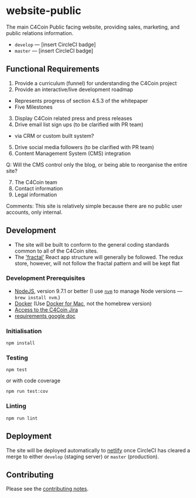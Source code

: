 # website-public

The main C4Coin Public facing website, providing sales, marketing, and public relations information.

* `develop` — [insert CircleCI badge]
* `master` — [insert CircleCI badge]

## Functional Requirements

1. Provide a curriculum (funnel) for understanding the C4Coin project
2. Provide an interactive/live development roadmap

  - Represents progress of section 4.5.3 of the whitepaper
  - Five Milestones

3. Display C4Coin related press and press releases
4. Drive email list sign ups (to be clarified with PR team)

  - via CRM or custom built system?

5. Drive social media followers (to be clarified with PR team)
6. Content Management System (CMS) integration

  Q:  Will the CMS control only the blog, or being able to reorganise the entire site?

7. The C4Coin team
8. Contact information
9. Legal information

Comments: This site is relatively simple because there are no public user accounts, only internal.

## Development

* The site will be built to conform to the general coding standards common to all of the C4Coin sites.
* The ['fractal'](https://hackernoon.com/fractal-a-react-app-structure-for-infinite-scale-4dab943092af) React app structure will generally be followed.  The redux store, however, will not follow the fractal pattern and will be kept flat

### Development Prerequisites

* [NodeJS](htps://nodejs.org), version 9.7.1 or better (I use [`nvm`](https://github.com/creationix/nvm) to manage Node versions — `brew install nvm`.)
* [Docker](https://www.docker.com) (Use [Docker for Mac](https://docs.docker.com/docker-for-mac/), not the homebrew version)
* [Access to the C4Coin Jira](https://c4coin.atlassian.net)
* [requirements google doc](https://docs.google.com/document/d/1s8kTfWc2VzSOXft3Zky7qowFLgNo9YIWEHuVV09LWXs)

### Initialisation

    npm install

### Testing

    npm test

or with code coverage

    npm run test:cov

### Linting

    npm run lint

## Deployment

The site will be deployed automatically to [netlify](https://netlify.com) once CircleCI has cleared a merge to either `develop` (staging server) or `master` (production).

## Contributing

Please see the [contributing notes](CONTRIBUTING.md).
